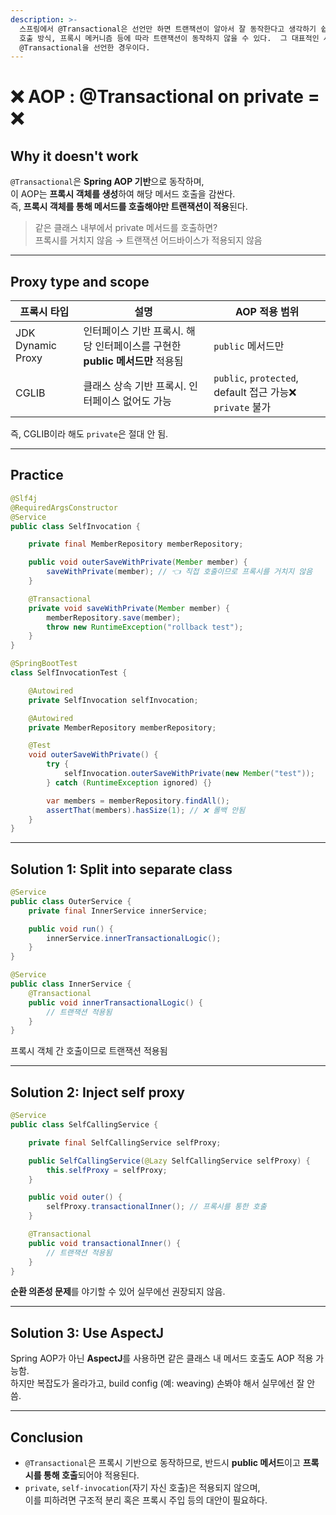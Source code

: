 ```yaml
---
description: >-
  스프링에서 @Transactional은 선언만 하면 트랜잭션이 알아서 잘 동작한다고 생각하기 쉽다. 하지만 실제로는 메서드 접근 제어자,
  호출 방식, 프록시 메커니즘 등에 따라 트랜잭션이 동작하지 않을 수 있다.  그 대표적인 사례가 바로 private 메서드에
  @Transactional을 선언한 경우이다.
---
```


# ❌ AOP : @Transactional on private = ❌

## Why it doesn't work

`@Transactional`은 **Spring AOP 기반**으로 동작하며, \
이 AOP는 **프록시 객체를 생성**하여 해당 메서드 호출을 감싼다.\
즉, **프록시 객체를 통해 메서드를 호출해야만 트랜잭션이 적용**된다.

> 같은 클래스 내부에서 private 메서드를 호출하면?\
> 프록시를 거치지 않음 → 트랜잭션 어드바이스가 적용되지 않음

***

## Proxy type and scope

| 프록시 타입            | 설명                                              | AOP 적용 범위                                          |
| ----------------- | ----------------------------------------------- | -------------------------------------------------- |
| JDK Dynamic Proxy | 인터페이스 기반 프록시. 해당 인터페이스를 구현한 **public 메서드만** 적용됨 | `public` 메서드만                                      |
| CGLIB             | 클래스 상속 기반 프록시. 인터페이스 없어도 가능                     | `public`, `protected`, default 접근 가능❌ `private` 불가 |

즉, CGLIB이라 해도 `private`은 절대 안 됨.

***

## Practice

```java
@Slf4j
@RequiredArgsConstructor
@Service
public class SelfInvocation {

    private final MemberRepository memberRepository;

    public void outerSaveWithPrivate(Member member) {
        saveWithPrivate(member); // 👈 직접 호출이므로 프록시를 거치지 않음
    }

    @Transactional
    private void saveWithPrivate(Member member) {
        memberRepository.save(member);
        throw new RuntimeException("rollback test");
    }
}
```

```java
@SpringBootTest
class SelfInvocationTest {

    @Autowired
    private SelfInvocation selfInvocation;

    @Autowired
    private MemberRepository memberRepository;

    @Test
    void outerSaveWithPrivate() {
        try {
            selfInvocation.outerSaveWithPrivate(new Member("test"));
        } catch (RuntimeException ignored) {}

        var members = memberRepository.findAll();
        assertThat(members).hasSize(1); // ❌ 롤백 안됨
    }
}
```

***

## Solution 1: Split into separate class

```java
@Service
public class OuterService {
    private final InnerService innerService;

    public void run() {
        innerService.innerTransactionalLogic();
    }
}

@Service
public class InnerService {
    @Transactional
    public void innerTransactionalLogic() {
        // 트랜잭션 적용됨
    }
}
```

프록시 객체 간 호출이므로 트랜잭션 적용됨

***

## Solution 2: Inject self proxy

```java
@Service
public class SelfCallingService {

    private final SelfCallingService selfProxy;

    public SelfCallingService(@Lazy SelfCallingService selfProxy) {
        this.selfProxy = selfProxy;
    }

    public void outer() {
        selfProxy.transactionalInner(); // 프록시를 통한 호출
    }

    @Transactional
    public void transactionalInner() {
        // 트랜잭션 적용됨
    }
}
```

**순환 의존성 문제**를 야기할 수 있어 실무에선 권장되지 않음.

***

## Solution 3: Use AspectJ

Spring AOP가 아닌 **AspectJ**를 사용하면 같은 클래스 내 메서드 호출도 AOP 적용 가능함. \
하지만 복잡도가 올라가고, build config (예: weaving) 손봐야 해서 실무에선 잘 안 씀.

***

## Conclusion

* `@Transactional`은 프록시 기반으로 동작하므로, 반드시 **public 메서드**이고 **프록시를 통해 호출**되어야 적용된다.
* `private`, `self-invocation`(자기 자신 호출)은 적용되지 않으며, \
  이를 피하려면 구조적 분리 혹은 프록시 주입 등의 대안이 필요하다.
